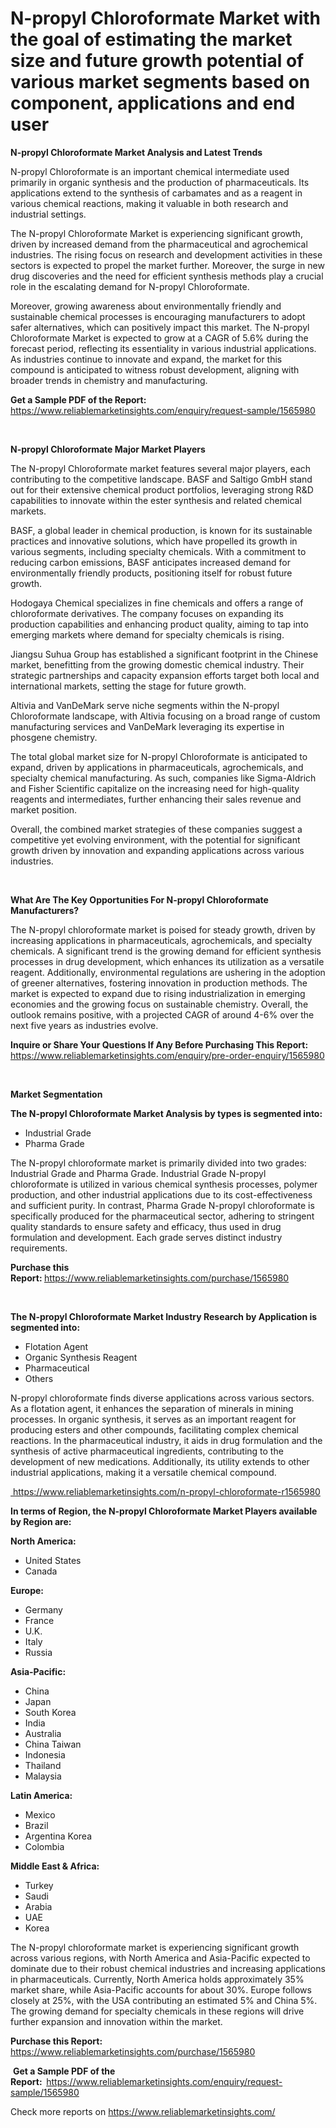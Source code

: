 <p><h1>N-propyl Chloroformate Market with the goal of estimating the market size and future growth potential of various market segments based on component, applications and end user</h1></p><p><strong>N-propyl Chloroformate Market Analysis and Latest Trends</strong></p>
<p><p>N-propyl Chloroformate is an important chemical intermediate used primarily in organic synthesis and the production of pharmaceuticals. Its applications extend to the synthesis of carbamates and as a reagent in various chemical reactions, making it valuable in both research and industrial settings.</p><p>The N-propyl Chloroformate Market is experiencing significant growth, driven by increased demand from the pharmaceutical and agrochemical industries. The rising focus on research and development activities in these sectors is expected to propel the market further. Moreover, the surge in new drug discoveries and the need for efficient synthesis methods play a crucial role in the escalating demand for N-propyl Chloroformate.</p><p>Moreover, growing awareness about environmentally friendly and sustainable chemical processes is encouraging manufacturers to adopt safer alternatives, which can positively impact this market. The N-propyl Chloroformate Market is expected to grow at a CAGR of 5.6% during the forecast period, reflecting its essentiality in various industrial applications. As industries continue to innovate and expand, the market for this compound is anticipated to witness robust development, aligning with broader trends in chemistry and manufacturing.</p></p>
<p><strong>Get a Sample PDF of the Report:&nbsp;</strong> <a href="https://www.reliablemarketinsights.com/enquiry/request-sample/1565980?utm_campaign=2130&utm_medium=2&utm_source=Github&utm_content=ia&utm_term=01022025&utm_id=n-propyl-chloroformate">https://www.reliablemarketinsights.com/enquiry/request-sample/1565980</a></p>
<p>&nbsp;</p>
<p><strong>N-propyl Chloroformate Major Market Players</strong></p>
<p><p>The N-propyl Chloroformate market features several major players, each contributing to the competitive landscape. BASF and Saltigo GmbH stand out for their extensive chemical product portfolios, leveraging strong R&D capabilities to innovate within the ester synthesis and related chemical markets.</p><p>BASF, a global leader in chemical production, is known for its sustainable practices and innovative solutions, which have propelled its growth in various segments, including specialty chemicals. With a commitment to reducing carbon emissions, BASF anticipates increased demand for environmentally friendly products, positioning itself for robust future growth.</p><p>Hodogaya Chemical specializes in fine chemicals and offers a range of chloroformate derivatives. The company focuses on expanding its production capabilities and enhancing product quality, aiming to tap into emerging markets where demand for specialty chemicals is rising.</p><p>Jiangsu Suhua Group has established a significant footprint in the Chinese market, benefitting from the growing domestic chemical industry. Their strategic partnerships and capacity expansion efforts target both local and international markets, setting the stage for future growth.</p><p>Altivia and VanDeMark serve niche segments within the N-propyl Chloroformate landscape, with Altivia focusing on a broad range of custom manufacturing services and VanDeMark leveraging its expertise in phosgene chemistry.</p><p>The total global market size for N-propyl Chloroformate is anticipated to expand, driven by applications in pharmaceuticals, agrochemicals, and specialty chemical manufacturing. As such, companies like Sigma-Aldrich and Fisher Scientific capitalize on the increasing need for high-quality reagents and intermediates, further enhancing their sales revenue and market position.</p><p>Overall, the combined market strategies of these companies suggest a competitive yet evolving environment, with the potential for significant growth driven by innovation and expanding applications across various industries.</p></p>
<p>&nbsp;</p>
<p><strong>What Are The Key Opportunities For N-propyl Chloroformate Manufacturers?</strong></p>
<p><p>The N-propyl chloroformate market is poised for steady growth, driven by increasing applications in pharmaceuticals, agrochemicals, and specialty chemicals. A significant trend is the growing demand for efficient synthesis processes in drug development, which enhances its utilization as a versatile reagent. Additionally, environmental regulations are ushering in the adoption of greener alternatives, fostering innovation in production methods. The market is expected to expand due to rising industrialization in emerging economies and the growing focus on sustainable chemistry. Overall, the outlook remains positive, with a projected CAGR of around 4-6% over the next five years as industries evolve.</p></p>
<p><strong>Inquire or Share Your Questions If Any Before Purchasing This Report:</strong> <a href="https://www.reliablemarketinsights.com/enquiry/pre-order-enquiry/1565980?utm_campaign=2130&utm_medium=2&utm_source=Github&utm_content=ia&utm_term=01022025&utm_id=n-propyl-chloroformate">https://www.reliablemarketinsights.com/enquiry/pre-order-enquiry/1565980</a></p>
<p>&nbsp;</p>
<p><strong>Market Segmentation</strong></p>
<p><strong>The N-propyl Chloroformate Market Analysis by types is segmented into:</strong></p>
<p><ul><li>Industrial Grade</li><li>Pharma Grade</li></ul></p>
<p><p>The N-propyl chloroformate market is primarily divided into two grades: Industrial Grade and Pharma Grade. Industrial Grade N-propyl chloroformate is utilized in various chemical synthesis processes, polymer production, and other industrial applications due to its cost-effectiveness and sufficient purity. In contrast, Pharma Grade N-propyl chloroformate is specifically produced for the pharmaceutical sector, adhering to stringent quality standards to ensure safety and efficacy, thus used in drug formulation and development. Each grade serves distinct industry requirements.</p></p>
<p><strong>Purchase this Report:&nbsp;</strong><a href="https://www.reliablemarketinsights.com/purchase/1565980?utm_campaign=2130&utm_medium=2&utm_source=Github&utm_content=ia&utm_term=01022025&utm_id=n-propyl-chloroformate">https://www.reliablemarketinsights.com/purchase/1565980</a></p>
<p>&nbsp;</p>
<p><strong>The N-propyl Chloroformate Market Industry Research by Application is segmented into:</strong></p>
<p><ul><li>Flotation Agent</li><li>Organic Synthesis Reagent</li><li>Pharmaceutical</li><li>Others</li></ul></p>
<p><p>N-propyl chloroformate finds diverse applications across various sectors. As a flotation agent, it enhances the separation of minerals in mining processes. In organic synthesis, it serves as an important reagent for producing esters and other compounds, facilitating complex chemical reactions. In the pharmaceutical industry, it aids in drug formulation and the synthesis of active pharmaceutical ingredients, contributing to the development of new medications. Additionally, its utility extends to other industrial applications, making it a versatile chemical compound.</p></p>
<p><a href="https://www.reliablemarketinsights.com/n-propyl-chloroformate-r1565980?utm_campaign=2130&utm_medium=2&utm_source=Github&utm_content=ia&utm_term=01022025&utm_id=n-propyl-chloroformate">&nbsp;https://www.reliablemarketinsights.com/n-propyl-chloroformate-r1565980</a></p>
<p><strong>In terms of Region, the N-propyl Chloroformate Market Players available by Region are:</strong></p>
<p>
    <p> <strong> North America: </strong>
        <ul>
            <li>United States</li>
            <li>Canada</li>
        </ul>
        </p> 
    <p> <strong> Europe: </strong>
        <ul>
            <li>Germany</li>
            <li>France</li>
            <li>U.K.</li>
            <li>Italy</li>
            <li>Russia</li>
        </ul>
        </p> 
    <p> <strong> Asia-Pacific: </strong>
        <ul>
            <li>China</li>
            <li>Japan</li>
            <li>South Korea</li>
            <li>India</li>
            <li>Australia</li>
            <li>China Taiwan</li>
            <li>Indonesia</li>
            <li>Thailand</li>
            <li>Malaysia</li>
        </ul>
        </p> 
    <p> <strong> Latin America: </strong>
        <ul>
            <li>Mexico</li>
            <li>Brazil</li>
            <li>Argentina Korea</li>
            <li>Colombia</li>
        </ul>
        </p> 
    <p> <strong> Middle East & Africa: </strong>
        <ul>
            <li>Turkey</li>
            <li>Saudi</li>
            <li>Arabia</li>
            <li>UAE</li>
            <li>Korea</li>
        </ul>
    </p>
    </p>
<p><p>The N-propyl chloroformate market is experiencing significant growth across various regions, with North America and Asia-Pacific expected to dominate due to their robust chemical industries and increasing applications in pharmaceuticals. Currently, North America holds approximately 35% market share, while Asia-Pacific accounts for about 30%. Europe follows closely at 25%, with the USA contributing an estimated 5% and China 5%. The growing demand for specialty chemicals in these regions will drive further expansion and innovation within the market.</p></p>
<p><strong>Purchase this Report: </strong><a href="https://www.reliablemarketinsights.com/purchase/1565980?utm_campaign=2130&utm_medium=2&utm_source=Github&utm_content=ia&utm_term=01022025&utm_id=n-propyl-chloroformate">https://www.reliablemarketinsights.com/purchase/1565980</a></p>
<p>&nbsp;<strong>Get a Sample PDF of the Report:&nbsp;&nbsp;</strong><a href="https://www.reliablemarketinsights.com/enquiry/request-sample/1565980?utm_campaign=2130&utm_medium=2&utm_source=Github&utm_content=ia&utm_term=01022025&utm_id=n-propyl-chloroformate">https://www.reliablemarketinsights.com/enquiry/request-sample/1565980</a></p>
<p><strong></strong></p>
<p>Check more reports on <a href="https://www.reliablemarketinsights.com/?utm_campaign=2130&utm_medium=2&utm_source=Github&utm_content=ia&utm_term=01022025&utm_id=n-propyl-chloroformate">https://www.reliablemarketinsights.com/</a></p>